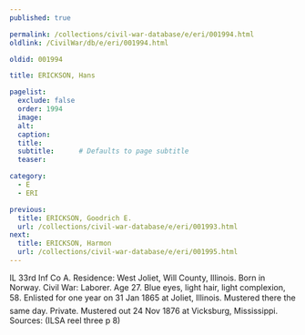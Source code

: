 ```yaml
---
published: true

permalink: /collections/civil-war-database/e/eri/001994.html
oldlink: /CivilWar/db/e/eri/001994.html

oldid: 001994

title: ERICKSON, Hans

pagelist:
  exclude: false
  order: 1994
  image: 
  alt:
  caption:
  title:
  subtitle:      # Defaults to page subtitle
  teaser:

category: 
  - E 
  - ERI

previous:
  title: ERICKSON, Goodrich E.
  url: /collections/civil-war-database/e/eri/001993.html  
next:
  title: ERICKSON, Harmon
  url: /collections/civil-war-database/e/eri/001995.html   
---
```

IL 33rd Inf Co A. Residence: West Joliet, Will County, Illinois. Born in Norway. Civil War: Laborer. Age 27. Blue eyes, light hair, light complexion, 5&#146;8&#148;. Enlisted for one year on 31 Jan 1865 at Joliet, Illinois. Mustered there the same day. Private. Mustered out 24 Nov 1876 at Vicksburg, Mississippi. Sources: (ILSA reel three p 8)